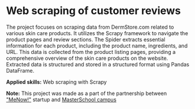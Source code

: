 # Web scraping of customer reviews

<p>The project focuses on scraping data from DermStore.com related to various skin care products. It utilizes the Scrapy framework to navigate the product pages and review sections.
The Spider extracts essential information for each product, including the product name, ingredients, and URL. This data is collected from the product listing pages, providing a comprehensive overview of the skin care products on the website. Extracted data is structured and stored in a structured format using Pandas DataFrame.
  
<b>Applied skills:</b> Web scraping with Scrapy

**Note:** This project was made as a part of the partnership between <a href="https://www.menow.ai/"> "MeNow!"</a> startup and <a href="https://www.masterschool.com/"> MasterSchool campus</a></p>
